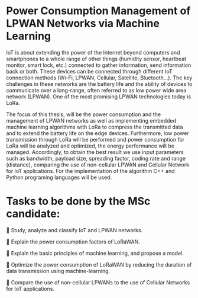 # Power Consumption Management of LPWAN Networks via Machine Learning

IoT is about extending the power of the Internet beyond computers and smartphones to a whole range of other things (humidity sensor, heartbeat monitor, smart lock, etc.) connected to gather information, send information back or both. These devices can be connected through different IoT connection methods (Wi-Fi, LPWAN, Cellular, Satellite, Bluetooth…). The key challenges in these networks are the battery life and the ability of devices to communicate over a long-range, often referred to as low power wide area network (LPWAN). One of the most promising LPWAN technologies today is LoRa.

The focus of this thesis, will be the power consumption and the management of LPWAN networks as well as implementing embedded machine learning algorithms with LoRa to compress the transmitted data and to extend the battery life on the edge devices. Furthermore, low power transmission through LoRa will be performed and power consumption for LoRa will be analyzed and optimized, the energy performance will be managed. Accordingly, to obtain the best result we use input parameters such as bandwidth, payload size, spreading factor, coding rate and range (distance), comparing the use of non-cellular LPWAN and Cellular Network for IoT applications. For the implementation of the algorithm C++ and Python programing languages will be used.

# Tasks to be done by the MSc candidate:

	Study, analyze and classify IoT and LPWAN networks.

	Explain the power consumption factors of LoRaWAN.

	Explain the basic principles of machine learning, and propose a model.

	Optimize the power consumption of LoRaWAN by reducing the duration of data transmission using machine-learning.

	Compare the use of non-cellular LPWANs to the use of Cellular Networks for IoT applications.

